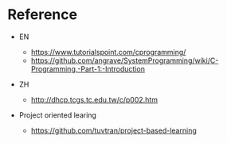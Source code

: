 # Reference 
- EN
	- https://www.tutorialspoint.com/cprogramming/
	- https://github.com/angrave/SystemProgramming/wiki/C-Programming,-Part-1:-Introduction

- ZH
	- http://dhcp.tcgs.tc.edu.tw/c/p002.htm

- Project oriented learing 
	- https://github.com/tuvtran/project-based-learning